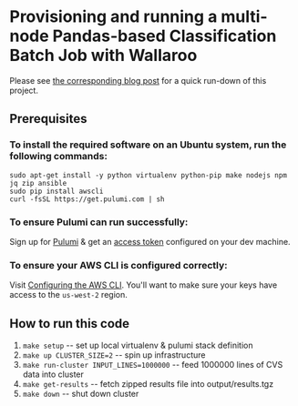 # Provisioning and running a multi-node Pandas-based Classification Batch Job with Wallaroo

Please see [the corresponding blog
post](https://blog.wallaroolabs.com/2018/10/spinning-up-a-wallaroo-cluster-is-easy/)
for a quick run-down of this project.

## Prerequisites

### To install the required software on an Ubuntu system, run the following commands:

```
sudo apt-get install -y python virtualenv python-pip make nodejs npm jq zip ansible
sudo pip install awscli
curl -fsSL https://get.pulumi.com | sh
```

### To ensure Pulumi can run successfully:

Sign up for [Pulumi](https://www.pulumi.com/) & get an [access token](https://app.pulumi.com/account/tokens) configured on your dev machine.

### To ensure your AWS CLI is configured correctly:

Visit [Configuring the AWS CLI](https://docs.aws.amazon.com/cli/latest/userguide/cli-chap-getting-started.html). You'll want to make sure your keys have access to the `us-west-2` region.


## How to run this code

1. `make setup`  -- set up local virtualenv & pulumi stack definition
2. `make up CLUSTER_SIZE=2`     -- spin up infrastructure
3. `make run-cluster INPUT_LINES=1000000`  -- feed 1000000 lines of CVS data into cluster
4. `make get-results` -- fetch zipped results file into output/results.tgz
5. `make down` -- shut down cluster

